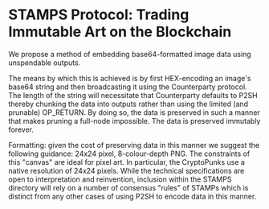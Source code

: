 # STAMPS Protocol: Trading Immutable Art on the Blockchain

We propose a method of embedding base64-formatted image data using unspendable outputs.

The means by which this is achieved is by first HEX-encoding an image's base64 string and then broadcasting it using the Counterparty protocol. The length of the string will necessitate that Counterparty defaults to P2SH thereby chunking the data into outputs rather than using the limited (and prunable) OP_RETURN. By doing so, the data is preserved in such a manner that makes pruning a full-node impossible. The data is preserved immutably forever.

Formatting: given the cost of preserving data in this manner we suggest the following guidance: 24x24 pixel, 8-colour-depth PNG. The constraints of this "canvas" are ideal for pixel art. In particular, the CryptoPunks use a native resolution of 24x24 pixels. While the technical specifications are open to interpretation and reinvention, inclusion within the STAMPS directory will rely on a number of consensus "rules" of STAMPs which is distinct from any other cases of using P2SH to encode data in this manner.

